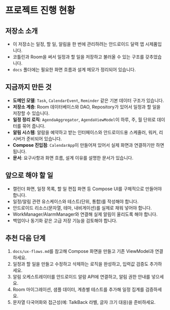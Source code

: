 # 프로젝트 진행 현황

## 저장소 소개
- 이 저장소는 일정, 할 일, 알림을 한 번에 관리하려는 안드로이드 달력 앱 시제품입니다.
- 코틀린과 Room을 써서 일정과 할 일을 저장하고 불러올 수 있는 구조를 갖추었습니다.
- `docs` 폴더에는 필요한 화면 흐름과 설계 메모가 정리되어 있습니다.

## 지금까지 만든 것
- **도메인 모델**: `Task`, `CalendarEvent`, `Reminder` 같은 기본 데이터 구조가 있습니다.
- **저장소 계층**: Room 데이터베이스와 DAO, Repository가 있어서 일정과 할 일을 저장할 수 있습니다.
- **일정 정리 로직**: `AgendaAggregator`, `AgendaViewModel`이 하루, 주, 월 단위로 데이터를 묶어 줍니다.
- **알림 시스템**: 알람을 예약하고 받는 인터페이스와 안드로이드용 스케줄러, 워커, 리시버가 준비되어 있습니다.
- **Compose 진입점**: `CalendarApp`이 만들어져 있어서 실제 화면과 연결하기만 하면 됩니다.
- **문서**: 요구사항과 화면 흐름, 설계 이유를 설명한 문서가 있습니다.

## 앞으로 해야 할 일
- 캘린더 화면, 일정 목록, 할 일 편집 화면 등 Compose UI를 구체적으로 만들어야 합니다.
- 일정/알림 관련 유스케이스와 테스트(단위, 통합)를 작성해야 합니다.
- 안드로이드 리소스(문자열, 테마, 내비게이션)를 실제로 채워 넣어야 합니다.
- WorkManager/AlarmManager와 연결해 실제 알림이 울리도록 해야 합니다.
- 백업이나 동기화 같은 고급 저장 기능을 검토해야 합니다.

## 추천 다음 단계
1. `docs/ux-flows.md`를 참고해 Compose 화면을 만들고 기존 ViewModel과 연결하세요.
2. 일정과 할 일을 만들고 수정하고 삭제하는 로직을 완성하고, 입력값 검증도 추가하세요.
3. 알림 오케스트레이터를 안드로이드 알람 API에 연결하고, 알림 권한 안내를 넣으세요.
4. Room 마이그레이션, 샘플 데이터, 계층별 테스트를 추가해 일정 집계를 검증하세요.
5. 문자열 다국어화와 접근성(예: TalkBack 라벨, 글자 크기 대응)을 준비하세요.
